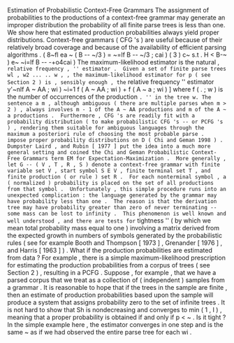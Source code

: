 Estimation of Probabilistic Context-Free Grammars
The assignment of probabilities to the productions of a context-free grammar may generate an improper distribution the probability of all finite parse trees is less than one.
We show here that estimated production probabilities always yield proper distributions.
Context-free grammars ( CFG 's ) are useful because of their relatively broad coverage and because of the availability of efficient parsing algorithms . 
( 8~fl ea ~ ( B -- ~/3 ) = ~=lf B -- ~/3 ; cai ) ( 3 ) c~ s.t . H < B-~ ) e~ ~i=lf B -- -+o4cai ) The maximum-likelihood estimator is the natural , `` relative frequency , '' estimator . 
Given a set of finite parse trees wl , w2 ... .. w , , the maximum-likelihood estimator for p ( see Section 2 ) is , sensibly enough , the `` relative frequency '' estimator y'~nlf A ~ AA ; wi ) ~i=1 f ( A ~ AA ; wi ) + f ( A ~ a ; wi ) ] where f ( . ; w ) is the number of occurrences of the production `` . '' in the tree w. The sentence a m , although ambiguous ( there are multiple parses when m > 2 ) , always involves m - 1 of the A ~ AA productions and m of the A ~ a productions . 
Furthermore , CFG 's are readily fit with a probability distribution ( to make probabilistic CFG 's -- or PCFG 's ) , rendering them suitable for ambiguous languages through the maximum a posteriori rule of choosing the most probable parse . 
impose proper probability distributions on D ( Chi and Geman 1998 ) . 
Dumpster Laird , and Rubin [ 1977 ] put the idea into a much more general setting and coined the Chi and Geman Probabilistic Context-Free Grammars term EM for Expectation-Maximization . 
More generally , let G -- ( V , T , R , S ) denote a context-free grammar with finite variable set V , start symbol S E V , finite terminal set T , and finite production ( or rule ) set R . 
For each nonterminal symbol , a ( normalized ) probability is placed on the set of all productions from that symbol . 
Unfortunately , this simple procedure runs into an unexpected complication : the language generated by the grammar may have probability less than one . 
The reason is that the derivation tree may have probability greater than zero of never terminating -- some mass can be lost to infinity . 
This phenomenon is well known and well understood , and there are tests for `` tightness '' ( by which we mean total probability mass equal to one ) involving a matrix derived from the expected growth in numbers of symbols generated by the probabilistic rules ( see for example Booth and Thompson [ 1973 ] , Grenander [ 1976 ] , and Harris [ 1963 ] ) . 
What if the production probabilities are estimated from data ? 
For example , there is a simple maximum-likelihood prescription for estimating the production probabilities from a corpus of trees ( see Section 2 ) , resulting in a PCFG . 
Suppose , for example , that we have a parsed corpus that we treat as a collection of ( independent ) samples from a grammar . 
It is reasonable to hope that if the trees in the sample are finite , then an estimate of production probabilities based upon the sample will produce a system that assigns probability zero to the set of infinite trees . 
It is not hard to show that Sh is nondecreasing and converges to min ( 1 , I ) , meaning that a proper probability is obtained if and only if p < ~ . 
Is it tight ? 
In the simple example here , the estimator converges in one step and is the same ~ as if we had observed the entire parse tree for each wi . 